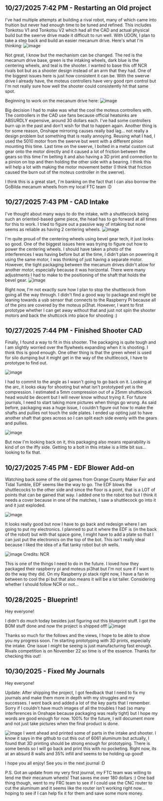 <!--
  ===================    !!READ THIS NOTICE!!   ====================
  DO NOT edit this file manually. Your changes WILL BE OVERWRITTEN!
  This journal is auto generated and updated by Hack Club Blueprint.
  To edit this file, please edit your journal entries on Blueprint.
  ==================================================================
-->

## 10/27/2025 7:42 PM - Restarting an Old project  

I've had multiple attempts at building a rival robot, many of which came into fruition but never had enough time to be tuned and refined. This includes Tonkotsu V1 and Tonkotsu V2 which had all the CAD and actual physical build but the swerve drive made it difficult to run well. With UDON, I plan to take a step back and build an easier mecanum drive. Here's what I'm thinking: 
![image](https://blueprint.hackclub.com/user-attachments/blobs/proxy/eyJfcmFpbHMiOnsiZGF0YSI6NjExNywicHVyIjoiYmxvYl9pZCJ9fQ==--07179d9b631ece5006780b0e4b62614333e63caf/image.png)

Not great, I know but the mechanism can be changed. The red is the mecanum drive base, green is the intaking wheels, dark blue is the centering wheels, and teal is the shooter. I wanted to base this off NCR rivals bot but as a shooter design instead of an arm that they had. One of the biggest issues here is just how consistent it can be. With the swerve drive I already have, the moteus controllers have very good rpm control but I'm not really sure how well the shooter could consistently hit that same spot. 

Beginning to work on the mecanum drive here: 
![image](https://blueprint.hackclub.com/user-attachments/blobs/proxy/eyJfcmFpbHMiOnsiZGF0YSI6NjExOCwicHVyIjoiYmxvYl9pZCJ9fQ==--333a8e6521bf763aa8bb0b6544731f8e7ed27541/image.png)

Big decision I had to make was what the cool the moteus controllers with. The controllers in the CAD use fans because official heatsinks are ABSURDLY expensive, around 30 dollars each. I've had some controllers burn up in the past and don't wish for that to happen again. Another thing is for some reason, Onshape mirroring causes really bad lag... not really a design problem but something that is really annoying. Reusing what I had, I used the 5010 motor from the swerve but went with a different pinion mounting this time. Last time on the swerve, I bolted in a metal custom cut gear onto the motor directly and it caused a lot of friction between the gears so this time I'm belting it and also having a 3D print and connection to a pinion on top and then holding the other side with a bearing. I think this will help a lot with making the motor movement better (I think that friction caused the burn out of the moteus controller in the swerve).



I think this is a great start, I'm banking on the fact that I can also borrow the GoBilda mecanum wheels from my local FTC team :D  

## 10/27/2025 7:43 PM - CAD Intake  

I've thought about many ways to do the intake, with a shuttlecock being such an oriented-based game piece, the head has to go forward at all times for this to work. I tried to figure out a passive way of intaking but none seems as reliable as having 2 centering wheels.
![image](https://blueprint.hackclub.com/user-attachments/blobs/proxy/eyJfcmFpbHMiOnsiZGF0YSI6NjExOSwicHVyIjoiYmxvYl9pZCJ9fQ==--cf87c79ef50e3c8775c28dd6b963cf075543bc94/image.png)

I'm quite proud of the centering wheels using bevel gear tech, it just looks so good. One of the biggest issues here was trying to figure out how to power the centering wheels. I should have taken a photo of the interferences I was having before but at the time, I didn't plan on powering it using the same motor, I was thinking of just having a separate motor. However, the tight packaging between the mecanum drives didn't allow for another motor, especially because it was horizontal. There were many adjustments I had to make to the positioning of the shaft that holds the bevel gear.
![image](https://blueprint.hackclub.com/user-attachments/blobs/proxy/eyJfcmFpbHMiOnsiZGF0YSI6NjEyMCwicHVyIjoiYmxvYl9pZCJ9fQ==--079cccaad19f9882b12bb02f4c56cf6973c5ac2e/image.png)

Right now, I'm not exactly sure how I plan to stop the shuttlecock from going all the way through. I didn't find a good way to package and might be leaning towards a usb sensor that connects to the Raspberry Pi because all of the pins are covered by the moteus pi3hat. However, I want to first prototype whether I can get away without that and just not spin the shooter motors and back the shuttcock into place for shooting :)  

## 10/27/2025 7:44 PM - Finished Shooter CAD  

Finally, I found a way to fit in this shooter. The packaging is quite tough and I am slightly worried over the flywheels expanding when it is shooting. I think this is good enough. One other thing is that the green wheel is used for silo dumping but it might get in the way of the shuttlecock, I have to prototype to find out.

![image](https://blueprint.hackclub.com/user-attachments/blobs/proxy/eyJfcmFpbHMiOnsiZGF0YSI6NjEyMSwicHVyIjoiYmxvYl9pZCJ9fQ==--abf02d6e43da56aef3693dbd22c24e4a3c27ea6e/image.png)

I had to commit to the angle as I wasn't going to go back on it. Looking at the arc, it looks okay for shooting but what isn't prototyped yet is the compression. I estimated a 5mm compression out of a 25mm shuttlecock head would be decent but I will never know without trying it. For future journals, I need to start taking more pictures when things go wrong. As said before, packaging was a huge issue, I couldn't figure out how to make the shafts and pullies not touch the side plates. I ended up opting just to have another shaft that goes across so I can split each side evenly with the gears and pullies. 

![image](https://blueprint.hackclub.com/user-attachments/blobs/proxy/eyJfcmFpbHMiOnsiZGF0YSI6Njg3NCwicHVyIjoiYmxvYl9pZCJ9fQ==--f4c4b9be649a73f9b8e6f97f8e83adc9d33cee13/image.png)

But now I'm looking back on it, this packaging also means repairability is kind of on the iffy side. Getting to a bolt in this intake is a little bit sus... looking to fix that.  

## 10/27/2025 7:45 PM - EDF Blower Add-on  

Watching back some of the old games from Orange County Maker Fair and Tidal Tumble, EDF seems like the way to go. The EDF blows the shuttlecocks to the other side and since the floor is a point, that is a LOT of points that can be gained that way. I added one to the robot too but I think it needs a cover because in one of the matches, I saw a shuttlecock go into it and it just exploded.

![image](https://blueprint.hackclub.com/user-attachments/blobs/proxy/eyJfcmFpbHMiOnsiZGF0YSI6NjEyMywicHVyIjoiYmxvYl9pZCJ9fQ==--1bda45e980a381660a8168d645acd25d753d36d1/image.png)

It looks really good but now I have to go back and redesign where I am going to put my electronics. I planned to put it where the EDF is (in the back of the robot) but with that space gone, I might have to add a plate so that I can just put the electronics on the top of the bot. This isn't really ideal because I liked the idea of a flat tanky robot but oh wells.

![image](https://blueprint.hackclub.com/user-attachments/blobs/proxy/eyJfcmFpbHMiOnsiZGF0YSI6Njg3NywicHVyIjoiYmxvYl9pZCJ9fQ==--9021cfae1a750946293cbfa2d76c357be80b37ee/image.png)
Credits: NCR 

This is one of the things I need to do in the future. I loved how they packaged their raspberry pi and moteus pi3hat but I'm not sure if I want to do the way they did. On my Raspberry pi stack right now, I have a fan in between to cool the pi but that also means it will be a lot taller. Considering whether I should follow NCR or not...  

## 10/28/2025 - Blueprint!  

Hey everyone! 

I didn't do much today besides just figuring out this blueprint stuff. I got the BOM stuff done and now the project is shipped off! 
![image](https://blueprint.hackclub.com/user-attachments/blobs/proxy/eyJfcmFpbHMiOnsiZGF0YSI6NjQ0MiwicHVyIjoiYmxvYl9pZCJ9fQ==--0172585bdce6b15e843890b6bed70a1f3cf232e7/image.png)

Thanks so much for the follows and the views, I hope to be able to show you my progress soon. I'm starting prototyping with 3D prints, especially the intake. One issue I might be seeing is just manufacturing fast enough. Rivals competition is on November 22 so time is of the essence. Thanks for checking this out!

  

## 10/30/2025 - Fixed My Journals  

Hey everyone!

Update: After shipping the project, I got feedback that I need to fix my journals and make them more in depth with my struggles and my successes. I went back and added a lot of the key parts that I remember. Sorry if I couldn't have much images of all the troubles I had (so many interferences in Onshape because packaging was really tight) but I hope my words are good enough for now. 100% for the future, I will document more and not just take pictures when the final product is done. 

![image](https://blueprint.hackclub.com/user-attachments/blobs/proxy/eyJfcmFpbHMiOnsiZGF0YSI6Njg3OSwicHVyIjoiYmxvYl9pZCJ9fQ==--dd06bf51a1bed6853970b3b4d2a2cae5934919bf/image.png)
I went ahead and printed some of parts in the intake and shooter. I know it says in the github to cut this out of 6061 aluminum but actually, I found that 3D printing should be strong enough for prototyping. There is some bends so I will go back and print this with no pocketing. Right now, its at an absurd 8 walls and 35% infill and seems to be holding up good!


I hope you all enjoy! See you in the next journal :D


P.S. Got an update from my very first journal, my FTC team was willing to lend me their mecanum wheels! That saves me over 180 dollars :) One bad thing though, went to my FRC team to see if I could use the CNC router to cut the aluminum and it seems like the router isn't working right now... hoping to see if I can help fix it for them and save some more money.  

